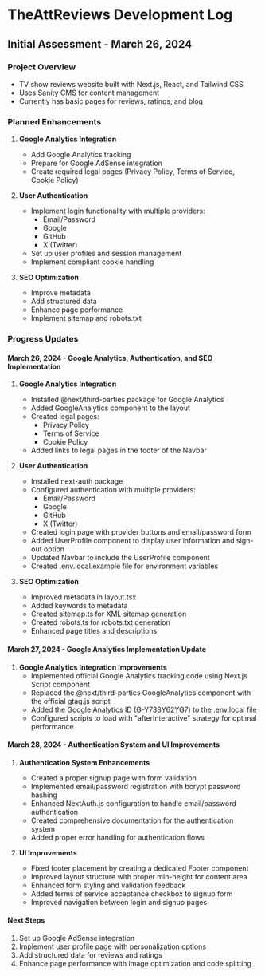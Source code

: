 # TheAttReviews Development Log

## Initial Assessment - March 26, 2024

### Project Overview
- TV show reviews website built with Next.js, React, and Tailwind CSS
- Uses Sanity CMS for content management
- Currently has basic pages for reviews, ratings, and blog

### Planned Enhancements
1. **Google Analytics Integration**
   - Add Google Analytics tracking
   - Prepare for Google AdSense integration
   - Create required legal pages (Privacy Policy, Terms of Service, Cookie Policy)

2. **User Authentication**
   - Implement login functionality with multiple providers:
     - Email/Password
     - Google
     - GitHub
     - X (Twitter)
   - Set up user profiles and session management
   - Implement compliant cookie handling

3. **SEO Optimization**
   - Improve metadata
   - Add structured data
   - Enhance page performance
   - Implement sitemap and robots.txt

### Progress Updates

#### March 26, 2024 - Google Analytics, Authentication, and SEO Implementation

1. **Google Analytics Integration**
   - Installed @next/third-parties package for Google Analytics
   - Added GoogleAnalytics component to the layout
   - Created legal pages:
     - Privacy Policy
     - Terms of Service
     - Cookie Policy
   - Added links to legal pages in the footer of the Navbar

2. **User Authentication**
   - Installed next-auth package
   - Configured authentication with multiple providers:
     - Email/Password
     - Google
     - GitHub
     - X (Twitter)
   - Created login page with provider buttons and email/password form
   - Added UserProfile component to display user information and sign-out option
   - Updated Navbar to include the UserProfile component
   - Created .env.local.example file for environment variables

3. **SEO Optimization**
   - Improved metadata in layout.tsx
   - Added keywords to metadata
   - Created sitemap.ts for XML sitemap generation
   - Created robots.ts for robots.txt generation
   - Enhanced page titles and descriptions

#### March 27, 2024 - Google Analytics Implementation Update

1. **Google Analytics Integration Improvements**
   - Implemented official Google Analytics tracking code using Next.js Script component
   - Replaced the @next/third-parties GoogleAnalytics component with the official gtag.js script
   - Added the Google Analytics ID (G-Y738Y62YG7) to the .env.local file
   - Configured scripts to load with "afterInteractive" strategy for optimal performance

#### March 28, 2024 - Authentication System and UI Improvements

1. **Authentication System Enhancements**
   - Created a proper signup page with form validation
   - Implemented email/password registration with bcrypt password hashing
   - Enhanced NextAuth.js configuration to handle email/password authentication
   - Created comprehensive documentation for the authentication system
   - Added proper error handling for authentication flows

2. **UI Improvements**
   - Fixed footer placement by creating a dedicated Footer component
   - Improved layout structure with proper min-height for content area
   - Enhanced form styling and validation feedback
   - Added terms of service acceptance checkbox to signup form
   - Improved navigation between login and signup pages

#### Next Steps
1. Set up Google AdSense integration
2. Implement user profile page with personalization options
3. Add structured data for reviews and ratings
4. Enhance page performance with image optimization and code splitting 